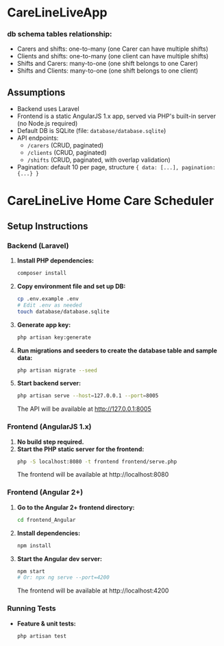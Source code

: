 # CareLineLiveApp

### db schema tables relationship:
- Carers and shifts: one-to-many (one Carer can have multiple shifts)
- Clients and shifts: one-to-many (one client can have multiple shifts)
- Shifts and Carers: many-to-one (one shift belongs to one Carer)
- Shifts and Clients: many-to-one (one shift belongs to one client)

## Assumptions
- Backend uses Laravel 
- Frontend is a static AngularJS 1.x app, served via PHP's built-in server (no Node.js required)
- Default DB is SQLite (file: `database/database.sqlite`)
- API endpoints:
  - `/carers` (CRUD, paginated)
  - `/clients` (CRUD, paginated)
  - `/shifts` (CRUD, paginated, with overlap validation)
- Pagination: default 10 per page, structure `{ data: [...], pagination: {...} }`

# CareLineLive Home Care Scheduler

## Setup Instructions

### Backend (Laravel)
1. **Install PHP dependencies:**
   ```sh
   composer install
   ```
2. **Copy environment file and set up DB:**
   ```sh
   cp .env.example .env
   # Edit .env as needed
   touch database/database.sqlite
   ```
3. **Generate app key:**
   ```sh
   php artisan key:generate
   ```
4. **Run migrations and seeders to create the database table and sample data:**
   ```sh
   php artisan migrate --seed
   ```
5. **Start backend server:**
   ```sh
   php artisan serve --host=127.0.0.1 --port=8005
   ```
   The API will be available at http://127.0.0.1:8005

### Frontend (AngularJS 1.x)
1. **No build step required.**
2. **Start the PHP static server for the frontend:**
   ```sh
   php -S localhost:8080 -t frontend frontend/serve.php
   ```
   The frontend will be available at http://localhost:8080

### Frontend (Angular 2+)
1. **Go to the Angular 2+ frontend directory:**
   ```sh
   cd frontend_Angular
   ```
2. **Install dependencies:**
   ```sh
   npm install
   ```
3. **Start the Angular dev server:**
   ```sh
   npm start
   # Or: npx ng serve --port=4200
   ```
   The frontend will be available at http://localhost:4200


### Running Tests
- **Feature & unit tests:**
  ```sh
  php artisan test
  ```

